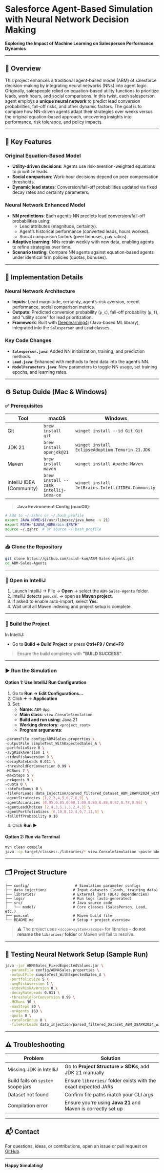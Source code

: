 # Salesforce Agent-Based Simulation with Neural Network Decision Making

**Exploring the Impact of Machine Learning on Salesperson Performance Dynamics**

---

## 📌 Overview

This project enhances a traditional agent-based model (ABM) of salesforce decision-making by integrating neural networks (NNs) into agent logic. Originally, salespeople relied on equation-based utility functions to prioritize leads, work hours, and social comparisons. In this twist, each salesperson agent employs a **unique neural network** to predict lead conversion probabilities, fall-off risks, and other dynamic factors. The goal is to compare how NN-driven agents adapt their strategies over weeks versus the original equation-based approach, uncovering insights into performance, risk tolerance, and policy impacts.

---

## 🚀 Key Features

### Original Equation-Based Model
- **Utility-driven decisions**: Agents use risk-aversion-weighted equations to prioritize leads.
- **Social comparison**: Work-hour decisions depend on peer compensation thresholds.
- **Dynamic lead states**: Conversion/fall-off probabilities updated via fixed decay rates and certainty parameters.

### Neural Network Enhanced Model
- **NN predictions**: Each agent’s NN predicts lead conversion/fall-off probabilities using:
  - Lead attributes (magnitude, certainty).
  - Agent’s historical performance (converted leads, hours worked).
  - Social comparison factors (peer bonuses, pay ratios).
- **Adaptive learning**: NNs retrain weekly with new data, enabling agents to refine strategies over time.
- **Scenario testing**: Compare NN agents against equation-based agents under identical firm policies (quotas, bonuses).

---

## 🧠 Implementation Details

### Neural Network Architecture
- **Inputs**: Lead magnitude, certainty, agent’s risk aversion, recent performance, social comparison metrics.
- **Outputs**: Predicted conversion probability (`p_c`), fall-off probability (`p_f`), and "utility score" for lead prioritization.
- **Framework**: Built with [Deeplearning4j](https://deeplearning4j.org/) (Java-based ML library), integrated into the `Salesperson` and `Lead` classes.

### Key Code Changes
- **`Salesperson.java`**: Added NN initialization, training, and prediction methods.
- **`Lead.java`**: Enhanced with methods to feed data into the agent’s NN.
- **`ModelParameters.java`**: New parameters to toggle NN usage, set training epochs, and learning rates.

---

## ⚙️ Setup Guide (Mac & Windows)

### ✅ Prerequisites

| Tool | macOS | Windows |
|------|--------|---------|
| Git | `brew install git` | `winget install --id Git.Git` |
| JDK 21 | `brew install openjdk@21` | `winget install EclipseAdoptium.Temurin.21.JDK` |
| Maven | `brew install maven` | `winget install Apache.Maven` |
| IntelliJ IDEA (Community) | `brew install --cask intellij-idea-ce` | `winget install JetBrains.IntelliJIDEA.Community` |

> **Java Environment Config (macOS)**:
```bash
# Add to ~/.zshrc or ~/.bash_profile
export JAVA_HOME=$(/usr/libexec/java_home -v 21)
export PATH="$JAVA_HOME/bin:$PATH"
source ~/.zshrc  # or source ~/.bash_profile
```

---

### 📥 Clone the Repository

```bash
git clone https://github.com/asish-kun/ABM-Sales-Agents.git
cd ABM-Sales-Agents
```

---

### 🧠 Open in IntelliJ

1. Launch IntelliJ → File → **Open** → select the `ABM-Sales-Agents` folder.
2. IntelliJ detects `pom.xml` → open as **Maven project**.
3. If asked to enable auto-import, select **Yes**.
4. Wait until all Maven indexing and project setup is complete.

---

### 🔨 Build the Project

In IntelliJ:
- Go to **Build → Build Project** or press **Ctrl+F9 / Cmd+F9**

> Ensure the build completes with **"BUILD SUCCESS"**.

---

### ▶️ Run the Simulation

#### Option 1: Use IntelliJ Run Configuration
1. Go to **Run → Edit Configurations...**
2. Click ➕ → **Application**
3. Set:
    - **Name**: `ABM-App`
    - **Main class**: `view.ConsoleSimulation`
    - **Build and run using**: Java 21
    - **Working directory**: `<project_root>`
    - **Program arguments**:

```bash
-paramsFile config/ABM4Sales.properties \
-outputFile simpleTest_WithExpectedSales_A \
-portfolioSize 8 \
-avgRiskAversion 1 \
-stdevRiskAversion 0 \
-decayRateLeads 0.011 \
-thresholdForConversion 0.99 \
-MCRuns 7 \
-maxSteps 5 \
-nrAgents 9 \
-quota 0 \
-rateForBonus 0 \
-fileForLeads data_injection/parsed_filtered_Dataset_ABM_28APR2024_withAmountNorm.csv \
-agentStrategies [1,2,3,4,5,6,7,8,9] \
-agentAccuracies [0.95,0.85,0.90,1.00,0.80,0.88,0.92,0.78,0.96] \
-agentLeadChoices [2,4,3,5,1,3,2,4,3] \
-agentPortfolioSizes [6,10,8,12,4,9,7,11,5] \
-fallOffProbability 0.10
```

4. Click **Run** ▶️

#### Option 2: Run via Terminal
```bash
mvn clean compile
java -cp target/classes:./libraries/* view.ConsoleSimulation <paste above arguments>
```

---

## 🗂️ Project Structure

```
├── config/                     # Simulation parameter configs
├── data_injection/            # Input datasets (leads, training data)
├── libraries/                 # External jars (DL4J dependencies)
├── logs/                      # Run logs (auto-generated)
├── src/                       # Java source code
│   └── model/                 # Core classes (SalesPerson, Lead, etc.)
├── pom.xml                    # Maven build file
└── README.md                  # Setup + project overview
```

> ⚠️ The project uses `<scope>system</scope>` for libraries – **do not rename the `libraries/` folder** or Maven will fail to resolve.

---

## 🧪 Testing Neural Network Setup (Sample Run)

```bash
java -jar ABM4Sales_FixedExpectedValues.jar \
  -paramsFile config/ABM4Sales.properties \
  -outputFile simpleTest_WithExpectedSales_A \
  -portfolioSize 5 \
  -avgRiskAversion 1 \
  -stdevRiskAversion 0 \
  -decayRateLeads 0.011 \
  -thresholdForConversion 0.99 \
  -MCRuns 30 \
  -maxSteps 70 \
  -nrAgents 163 \
  -quota 0 \
  -rateForBonus 0 \
  -fileForLeads data_injection/parsed_filtered_Dataset_ABM_28APR2024_withAmountNorm.csv
```

---

## ⚠️ Troubleshooting

| Problem | Solution |
|---------|----------|
| Missing JDK in IntelliJ | Go to **Project Structure > SDKs**, add JDK 21 manually |
| Build fails on `system` scope jars | Ensure `libraries/` folder exists with the exact expected JARs |
| Dataset not found | Confirm file paths match your CLI args |
| Compilation error | Ensure you're using **Java 21** and Maven is correctly set up |

---

## 📬 Contact

For questions, ideas, or contributions, open an issue or pull request on [GitHub](https://github.com/asish-kun/ABM-Sales-Agents).

---

**Happy Simulating!**

